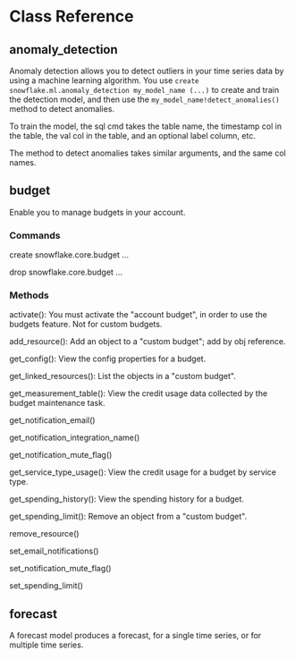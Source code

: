 # Class Reference
## anomaly_detection
Anomaly detection allows you to detect outliers in your time series data by using a machine learning algorithm. You use `create snowflake.ml.anomaly_detection my_model_name (...)` to create and train the detection model, and then use the `my_model_name!detect_anomalies()` method to detect anomalies.

To train the model, the sql cmd takes the table name, the timestamp col in the table, the val col in the table, and an optional label column, etc.  

The method to detect anomalies takes similar arguments, and the same col names. 

## budget
Enable you to manage budgets in your account.

### Commands
create snowflake.core.budget ...

drop snowflake.core.budget ...

### Methods
activate(): You must activate the "account budget", in order to use the budgets feature. Not for custom budgets. 

add_resource(): Add an object to a "custom budget"; add by obj reference. 

get_config(): View the config properties for a budget.

get_linked_resources(): List the objects in a "custom budget".

get_measurement_table(): View the credit usage data collected by the budget maintenance task. 

get_notification_email()

get_notification_integration_name()

get_notification_mute_flag()

get_service_type_usage(): View the credit usage for a budget by service type.

get_spending_history(): View the spending history for a budget.

get_spending_limit(): Remove an object from a "custom budget". 

remove_resource()

set_email_notifications()

set_notification_mute_flag()

set_spending_limit()


## forecast
A forecast model produces a forecast, for a single time series, or for multiple time series.
